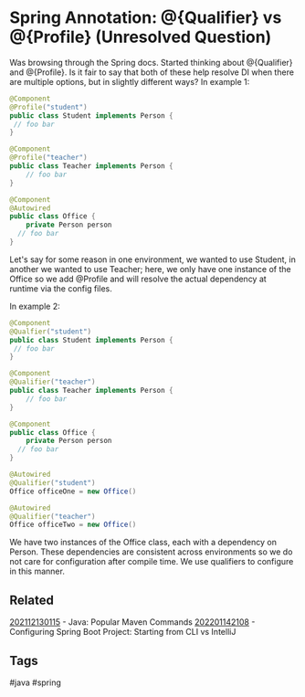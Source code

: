 # Spring Annotation: @{Qualifier} vs @{Profile} (Unresolved Question)
Was browsing through the Spring docs. Started thinking about @{Qualifier} and
@{Profile}. Is it fair to say that both of these help resolve DI when there are
multiple options, but in slightly different ways? In example 1:
```java
@Component
@Profile("student")
public class Student implements Person {
 // foo bar
}

@Component
@Profile("teacher")
public class Teacher implements Person {
    // foo bar
}

@Component
@Autowired
public class Office {
    private Person person
  // foo bar
}
```
Let's say for some reason in one environment, we wanted to use Student, in 
another we wanted to use Teacher; here, we only have one instance of the Office
so we add @Profile and will resolve the actual dependency at runtime via the
config files.


In example 2:
```java
@Component
@Qualfier("student")
public class Student implements Person {
 // foo bar
}

@Component
@Qualifier("teacher")
public class Teacher implements Person {
    // foo bar
}

@Component
public class Office {
    private Person person
  // foo bar
}

@Autowired
@Qualifier("student")
Office officeOne = new Office()

@Autowired
@Qualifier("teacher")
Office officeTwo = new Office()
```
We have two instances of the Office class, each with a dependency on Person.
These dependencies are consistent across environments so we do not care for 
configuration after compile time. We use qualifiers to configure in this manner.


## Related
[202112130115](../202112130115) - Java: Popular Maven Commands
[202201142108](../202201142108) - Configuring Spring Boot Project: Starting from CLI vs IntelliJ


## Tags
#java #spring

